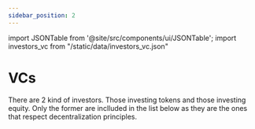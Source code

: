 ```yaml
---
sidebar_position: 2
---
```


import JSONTable from '@site/src/components/ui/JSONTable';
import investors_vc from "/static/data/investors_vc.json"

# VCs

There are 2 kind of investors. Those investing tokens and those investing equity. Only the former are inclluded in the list below as they are the ones that respect decentralization principles.

<JSONTable theadData={Object.keys(investors_vc[0])} tbodyData={investors_vc}/>